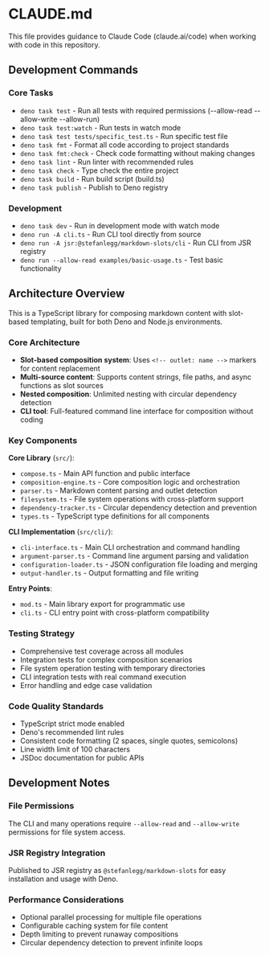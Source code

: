 # CLAUDE.md

This file provides guidance to Claude Code (claude.ai/code) when working with code in this repository.

## Development Commands

### Core Tasks
- `deno task test` - Run all tests with required permissions (--allow-read --allow-write --allow-run)
- `deno task test:watch` - Run tests in watch mode
- `deno task test tests/specific_test.ts` - Run specific test file
- `deno task fmt` - Format all code according to project standards
- `deno task fmt:check` - Check code formatting without making changes
- `deno task lint` - Run linter with recommended rules
- `deno task check` - Type check the entire project
- `deno task build` - Run build script (build.ts)
- `deno task publish` - Publish to Deno registry

### Development
- `deno task dev` - Run in development mode with watch mode
- `deno run -A cli.ts` - Run CLI tool directly from source
- `deno run -A jsr:@stefanlegg/markdown-slots/cli` - Run CLI from JSR registry
- `deno run --allow-read examples/basic-usage.ts` - Test basic functionality

## Architecture Overview

This is a TypeScript library for composing markdown content with slot-based templating, built for both Deno and Node.js environments.

### Core Architecture
- **Slot-based composition system**: Uses `<!-- outlet: name -->` markers for content replacement
- **Multi-source content**: Supports content strings, file paths, and async functions as slot sources
- **Nested composition**: Unlimited nesting with circular dependency detection
- **CLI tool**: Full-featured command line interface for composition without coding

### Key Components

**Core Library** (`src/`):
- `compose.ts` - Main API function and public interface
- `composition-engine.ts` - Core composition logic and orchestration
- `parser.ts` - Markdown content parsing and outlet detection
- `filesystem.ts` - File system operations with cross-platform support
- `dependency-tracker.ts` - Circular dependency detection and prevention
- `types.ts` - TypeScript type definitions for all components

**CLI Implementation** (`src/cli/`):
- `cli-interface.ts` - Main CLI orchestration and command handling
- `argument-parser.ts` - Command line argument parsing and validation
- `configuration-loader.ts` - JSON configuration file loading and merging
- `output-handler.ts` - Output formatting and file writing

**Entry Points**:
- `mod.ts` - Main library export for programmatic use
- `cli.ts` - CLI entry point with cross-platform compatibility

### Testing Strategy
- Comprehensive test coverage across all modules
- Integration tests for complex composition scenarios
- File system operation testing with temporary directories
- CLI integration tests with real command execution
- Error handling and edge case validation

### Code Quality Standards
- TypeScript strict mode enabled
- Deno's recommended lint rules
- Consistent code formatting (2 spaces, single quotes, semicolons)
- Line width limit of 100 characters
- JSDoc documentation for public APIs

## Development Notes

### File Permissions
The CLI and many operations require `--allow-read` and `--allow-write` permissions for file system access.

### JSR Registry Integration  
Published to JSR registry as `@stefanlegg/markdown-slots` for easy installation and usage with Deno.

### Performance Considerations
- Optional parallel processing for multiple file operations
- Configurable caching system for file content
- Depth limiting to prevent runaway compositions
- Circular dependency detection to prevent infinite loops